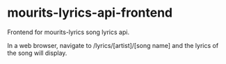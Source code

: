 # mourits-lyrics-api-frontend
Frontend for mourits-lyrics song lyrics api.

In a web browser, navigate to /lyrics/[artist]/[song name] and the lyrics of the song will display.
